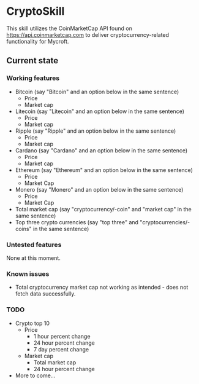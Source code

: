 # CryptoSkill

This skill utilizes the CoinMarketCap API found on https://api.coinmarketcap.com to deliver cryptocurrency-related functionality for Mycroft. 

## Current state

### Working features

- Bitcoin (say "Bitcoin" and an option below in the same sentence)
  - Price
  - Market cap
- Litecoin (say "Litecoin" and an option below in the same sentence)
  - Price
  - Market cap
- Ripple (say "Ripple" and an option below in the same sentence)
  - Price
  - Market cap
- Cardano (say "Cardano" and an option below in the same sentence)
  - Price
  - Market cap
- Ethereum (say "Ethereum" and an option below in the same sentence)
  - Price
  - Market Cap
- Monero (say "Monero" and an option below in the same sentence)
  - Price
  - Market Cap
- Total market cap (say "cryptocurrency/-coin" and "market cap" in the same sentence)
- Top three crypto currencies (say "top three" and "cryptocurrencies/-coins" in the same sentence)

### Untested features

None at this moment.

### Known issues

- Total cryptocurrency market cap not working as intended - does not fetch data successfully.

### TODO

- Crypto top 10
  - Price
    - 1 hour percent change
    - 24 hour percent change
    - 7 day percent change
  - Market cap
    - Total market cap
    - 24 hour percent change
- More to come...